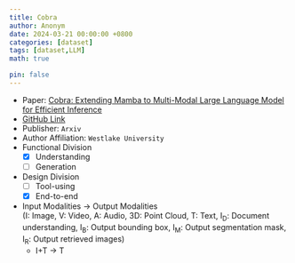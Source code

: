 ```yaml
---
title: Cobra
author: Anonym
date: 2024-03-21 00:00:00 +0800
categories: [dataset]
tags: [dataset,LLM]
math: true

pin: false
---
```


- Paper: [Cobra: Extending Mamba to Multi-Modal Large Language Model for Efficient Inference](https://arxiv.org/abs/2403.14520)
- [GitHub Link](https://sites.google.com/view/cobravlm)
- Publisher: `Arxiv`
- Author Affiliation: `Westlake University`
- Functional Division
  + [x] Understanding
  + [ ] Generation
- Design Division
  + [ ] Tool-using
  + [x] End-to-end
- Input Modalities $\rightarrow$ Output Modalities <br />(I: Image, V: Video, A: Audio, 3D: Point Cloud, T: Text, I<sub>D</sub>: Document understanding, I<sub>B</sub>: Output bounding box, I<sub>M</sub>: Output segmentation mask, I<sub>R</sub>: Output retrieved images)
  + I+T $\rightarrow$ T
